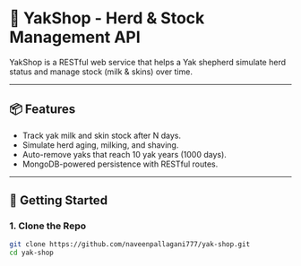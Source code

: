 # 🐑 YakShop - Herd & Stock Management API

YakShop is a RESTful web service that helps a Yak shepherd simulate herd status and manage stock (milk & skins) over time.

---

## 📦 Features

- Track yak milk and skin stock after N days.
- Simulate herd aging, milking, and shaving.
- Auto-remove yaks that reach 10 yak years (1000 days).
- MongoDB-powered persistence with RESTful routes.

---

## 🚀 Getting Started

### 1. Clone the Repo

```bash
git clone https://github.com/naveenpallagani777/yak-shop.git
cd yak-shop

